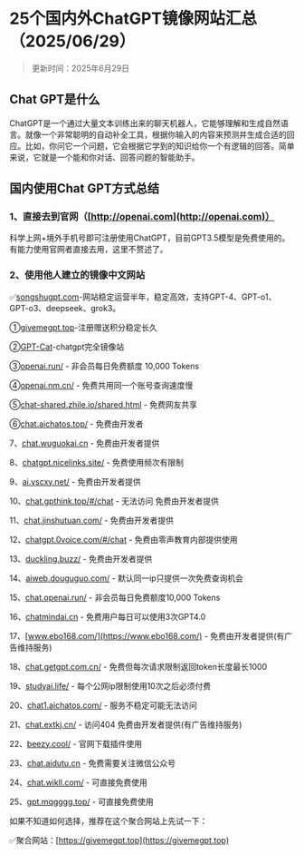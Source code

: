 # 25个国内外ChatGPT镜像网站汇总（2025/06/29）

> 更新时间：2025年6月29日

## Chat GPT是什么

ChatGPT是一个通过大量文本训练出来的聊天机器人，它能够理解和生成自然语言。就像一个非常聪明的自动补全工具，根据你输入的内容来预测并生成合适的回应。比如，你问它一个问题，它会根据它学到的知识给你一个有逻辑的回答。简单来说，它就是一个能和你对话、回答问题的智能助手。

## 国内使用Chat GPT方式总结

### 1、直接去到官网（[http://openai.com](http://openai.com)）

科学上网+境外手机号即可注册使用ChatGPT，目前GPT3.5模型是免费使用的。有能力使用官网者直接去用，这里不赘述了。

### 2、使用他人建立的镜像中文网站

✅[songshugpt.com](https://songshugpt.com)-网站稳定运营半年，稳定高效，支持GPT-4、GPT-o1、GPT-o3、deepseek、grok3。

①[givemegpt.top](https://givemegpt.top)-注册赠送积分稳定长久

②[GPT-Cat](https://gptdog.online)-chatgpt完全镜像站

③[openai.run/](https://openai.run/) - 非会员每日免费额度 10,000 Tokens

④[openai.nm.cn/](https://openai.nm.cn/) - 免费共用同一个账号查询速度慢

⑤[chat-shared.zhile.io/shared.html](https://chat-shared.zhile.io/shared.html) - 免费网友共享

⑥[chat.aichatos.top/](https://chat.aichatos.top/) - 免费由开发者

7、[chat.wuguokai.cn](https://chat.wuguokai.cn) - 免费由开发者提供

8、[chatgpt.nicelinks.site/](https://chatgpt.nicelinks.site/) - 免费使用频次有限制

9、[ai.yscxy.net/](https://ai.yscxy.net/) - 免费由开发者提供

10、[chat.gpthink.top/#/chat](https://chat.gpthink.top/#/chat) - 无法访问 免费由开发者提供

11、[chat.jinshutuan.com/](https://chat.jinshutuan.com/) - 免费由开发者提供

12、[chatgpt.0voice.com/#/chat](https://chatgpt.0voice.com/#/chat) - 免费由零声教育内部提供使用

13、[duckling.buzz/](https://duckling.buzz/) - 免费由开发者提供

14、[aiweb.douguguo.com/](https://aiweb.douguguo.com/) - 默认同一ip只提供一次免费查询机会

15、[chat.openai.run/](https://chat.openai.run/) - 非会员每日免费额度10,000 Tokens

16、[chatmindai.cn](https://chatmindai.cn) - 免费用户每日可以使用3次GPT4.0

17、[www.ebo168.com/](https://www.ebo168.com/) - 免费由开发者提供(有广告维持服务)

18、[chat.getgpt.com.cn/](https://chat.getgpt.com.cn/) - 免费但每次请求限制返回token长度最长1000

19、[studyai.life/](https://studyai.life/) - 每个公网ip限制使用10次之后必须付费

20、[chat1.aichatos.com/](https://chat1.aichatos.com/) - 服务不稳定可能无法访问

21、[chat.extkj.cn/](https://chat.extkj.cn/) - 访问404 免费由开发者提供(有广告维持服务)

22、[beezy.cool/](https://beezy.cool/) - 官网下载插件使用

23、[chat.aidutu.cn](https://chat.aidutu.cn) - 免费需要关注微信公众号

24、[chat.wikll.com/](https://chat.wikll.com/) - 可直接免费使用

25、[gpt.mqgggg.top/](https://gpt.mqgggg.top/) - 可直接免费使用

如果不知道如何选择，推荐在这个聚合网站上先试一下：

✅聚合网站：[https://givemegpt.top](https://givemegpt.top)
